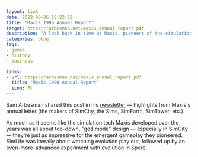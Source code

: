 ```yaml
---
layout: link
date: 2022-08-26 19:22:22
title: "Maxis 1996 Annual Report"
target: https://arbesman.net/maxis_annual_report.pdf
description: "A look back in time at Maxis, pioneers of the simulation game genre."
categories: blog
tags:
- games
- history
- business

links:
- url: https://arbesman.net/maxis_annual_report.pdf
  title: "Maxis 1996 Annual Report"
  icon: 🌎
---
```


Sam Arbesman shared this post in his [newsletter](https://arbesman.substack.com/ "Sam Arbesman's Substack") — highlights from Maxis's annual letter (the makers of SimCity, the Sims, SimEarth, SimTower, etc.).  

As much as it seems like the simulation tech Maxis developed over the years was all about top-down, "god mode" design — especially in SimCity — they're just as impressive for the emergent gameplay they pioneered. SimLife was literally about watching evolution play out, followed up by an even-more-advanced experiment with evolution in Spore.  
